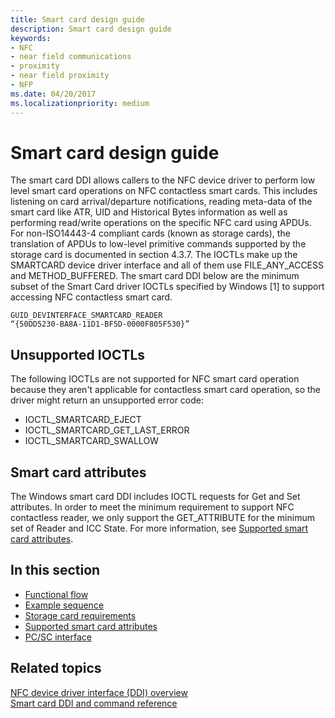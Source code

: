 ```yaml
---
title: Smart card design guide
description: Smart card design guide
keywords:
- NFC
- near field communications
- proximity
- near field proximity
- NFP
ms.date: 04/20/2017
ms.localizationpriority: medium
---
```


# Smart card design guide


The smart card DDI allows callers to the NFC device driver to perform low level smart card operations on NFC contactless smart cards. This includes listening on card arrival/departure notifications, reading meta-data of the smart card like ATR, UID and Historical Bytes information as well as performing read/write operations on the specific NFC card using APDUs. For non-ISO14443-4 compliant cards (known as storage cards), the translation of APDUs to low-level primitive commands supported by the storage card is documented in section 4.3.7. The IOCTLs make up the SMARTCARD device driver interface and all of them use FILE\_ANY\_ACCESS and METHOD\_BUFFERED. The smart card DDI below are the minimum subset of the Smart Card driver IOCTLs specified by Windows \[1\] to support accessing NFC contactless smart card.

``` syntax
GUID_DEVINTERFACE_SMARTCARD_READER
“{50DD5230-BA8A-11D1-BF5D-0000F805F530}”
```

## Unsupported IOCTLs


The following IOCTLs are not supported for NFC smart card operation because they aren't applicable for contactless smart card operation, so the driver might return an unsupported error code:

-   IOCTL\_SMARTCARD\_EJECT
-   IOCTL\_SMARTCARD\_GET\_LAST\_ERROR
-   IOCTL\_SMARTCARD\_SWALLOW

## Smart card attributes
The Windows smart card DDI includes IOCTL requests for Get and Set attributes. In order to meet the minimum requirement to support NFC contactless reader, we only support the GET_ATTRIBUTE for the minimum set of Reader and ICC State. For more information, see [Supported smart card attributes](smart-card-attributes.md).

## In this section


-   [Functional flow](functional-flow.md)
-   [Example sequence](example-sequence.md)
-   [Storage card requirements](storage-card-requirements.md)
-   [Supported smart card attributes](smart-card-attributes.md)
-   [PC/SC interface](pc-sc-interface.md)
 

 
## Related topics
[NFC device driver interface (DDI) overview](/windows-hardware/drivers/ddi/index)  
[Smart card DDI and command reference](/previous-versions/dn905601(v=vs.85))
